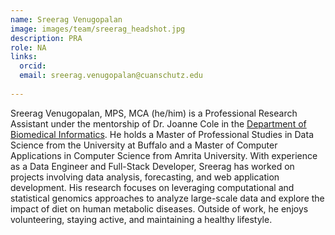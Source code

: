 ```yaml
---
name: Sreerag Venugopalan
image: images/team/sreerag_headshot.jpg
description: PRA
role: NA
links:
  orcid: 
  email: sreerag.venugopalan@cuanschutz.edu
  
---
```

Sreerag Venugopalan, MPS, MCA (he/him) is a Professional Research Assistant under the mentorship of Dr. Joanne Cole in the [Department of Biomedical Informatics](https://medschool.cuanschutz.edu/dbmi). He holds a Master of Professional Studies in Data Science from the University at Buffalo and a Master of Computer Applications in Computer Science from Amrita University. With experience as a Data Engineer and Full-Stack Developer, Sreerag has worked on projects involving data analysis, forecasting, and web application development. His research focuses on leveraging computational and statistical genomics approaches to analyze large-scale data and explore the impact of diet on human metabolic diseases. Outside of work, he enjoys volunteering, staying active, and maintaining a healthy lifestyle.
